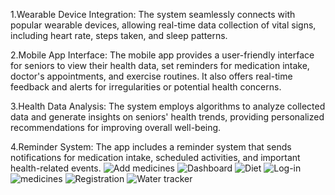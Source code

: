 1.Wearable Device Integration: The system seamlessly connects with popular wearable devices, allowing real-time data collection of vital signs, including heart rate, steps taken, and sleep patterns.

2.Mobile App Interface: The mobile app provides a user-friendly interface for seniors to view their health data, set reminders for medication intake, doctor's appointments, and exercise routines. It also offers real-time feedback and alerts for irregularities or potential health concerns.

3.Health Data Analysis: The system employs algorithms to analyze collected data and generate insights on seniors' health trends, providing personalized recommendations for improving overall well-being.

4.Reminder System: The app includes a reminder system that sends notifications for medication intake, scheduled activities, and important health-related events.
![Add medicines](https://github.com/HiteshPatil2708/KratinSoftwareSolutionsAssingment/assets/118881830/265d5ea5-f120-4dbb-9828-987070d1f16e)
![Dashboard](https://github.com/HiteshPatil2708/KratinSoftwareSolutionsAssingment/assets/118881830/eff6db61-6f00-4869-a857-1e616e70b48e)
![Diet](https://github.com/HiteshPatil2708/KratinSoftwareSolutionsAssingment/assets/118881830/a217b8f9-6939-4cf9-8cc8-deb37930b9ca)
![Log-in](https://github.com/HiteshPatil2708/KratinSoftwareSolutionsAssingment/assets/118881830/f3b4ead1-d430-4635-801d-7b5ca6d16711)
![medicines](https://github.com/HiteshPatil2708/KratinSoftwareSolutionsAssingment/assets/118881830/8243f774-6076-418d-a8c1-a0c02c0dbf13)
![Registration](https://github.com/HiteshPatil2708/KratinSoftwareSolutionsAssingment/assets/118881830/cff8bc3a-1270-47ea-b2a2-f32536fa740c)
![Water tracker](https://github.com/HiteshPatil2708/KratinSoftwareSolutionsAssingment/assets/118881830/139dd0ad-7537-48fc-b7bc-e5237b6523ef)

